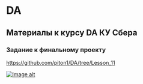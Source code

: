 # DA
## Материалы к курсу DA КУ Сбера 

### Задание к финальному проекту

https://github.com/piton1/DA/tree/Lesson_11

[![Image alt]()](https://github.com/piton1/DA/blob/final_project/%D0%98%D1%82%D0%BE%D0%B3%D0%BE%D0%B2%D0%BE%D0%B5%20%D0%B7%D0%B0%D0%B4%D0%B0%D0%BD%D0%B8%D0%B5%20v2.pdf)

